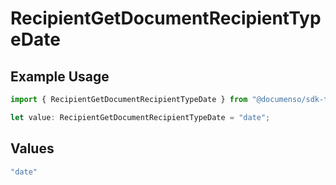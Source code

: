 # RecipientGetDocumentRecipientTypeDate

## Example Usage

```typescript
import { RecipientGetDocumentRecipientTypeDate } from "@documenso/sdk-typescript/models/operations";

let value: RecipientGetDocumentRecipientTypeDate = "date";
```

## Values

```typescript
"date"
```